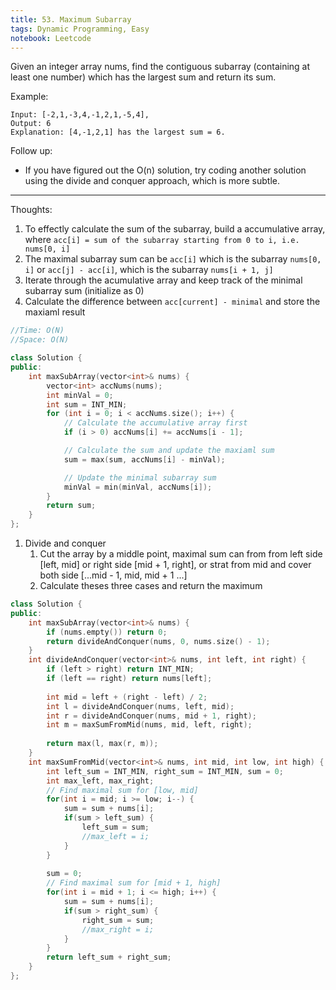 ```yaml
---
title: 53. Maximum Subarray
tags: Dynamic Programming, Easy
notebook: Leetcode
---
```


Given an integer array nums, find the contiguous subarray (containing at least one number) which has the largest sum and return its sum.

Example:
```
Input: [-2,1,-3,4,-1,2,1,-5,4],
Output: 6
Explanation: [4,-1,2,1] has the largest sum = 6.
```
Follow up:

- If you have figured out the O(n) solution, try coding another solution using the divide and conquer approach, which is more subtle.

----------
Thoughts:
1. To effectly calculate the sum of the subarray, build a accumulative array, where `acc[i] = sum of the subarray starting from 0 to i, i.e. nums[0, i]`
2. The maximal subarray sum can be `acc[i]` which is the subarray `nums[0, i]` or `acc[j] - acc[i]`, which is the subarray `nums[i + 1, j]`
3. Iterate through the acumulative array and keep track of the minimal subarray sum (initialize as 0)
4. Calculate the difference between `acc[current] - minimal` and store the maxiaml result

```C++
//Time: O(N)
//Space: O(N)

class Solution {
public:
    int maxSubArray(vector<int>& nums) {
        vector<int> accNums(nums);
        int minVal = 0;
        int sum = INT_MIN;
        for (int i = 0; i < accNums.size(); i++) {
            // Calculate the accumulative array first
            if (i > 0) accNums[i] += accNums[i - 1];

            // Calculate the sum and update the maxiaml sum
            sum = max(sum, accNums[i] - minVal);

            // Update the minimal subarray sum
            minVal = min(minVal, accNums[i]);
        }
        return sum;        
    }
};
```


1. Divide and conquer
    1. Cut the array by a middle point, maximal sum can from from left side [left, mid] or right side [mid + 1, right], or strat from mid and cover both side [...mid - 1, mid, mid + 1 ...]
    2. Calculate theses three cases and return the maximum
```c++
class Solution {
public:
    int maxSubArray(vector<int>& nums) {
        if (nums.empty()) return 0;
        return divideAndConquer(nums, 0, nums.size() - 1);
    }
    int divideAndConquer(vector<int>& nums, int left, int right) {
        if (left > right) return INT_MIN;
        if (left == right) return nums[left];
        
        int mid = left + (right - left) / 2;
        int l = divideAndConquer(nums, left, mid);
        int r = divideAndConquer(nums, mid + 1, right);
        int m = maxSumFromMid(nums, mid, left, right);
        
        return max(l, max(r, m));
    }
    int maxSumFromMid(vector<int>& nums, int mid, int low, int high) {
        int left_sum = INT_MIN, right_sum = INT_MIN, sum = 0;
        int max_left, max_right;
        // Find maximal sum for [low, mid]
        for(int i = mid; i >= low; i--) {
            sum = sum + nums[i];
            if(sum > left_sum) {
                left_sum = sum;
                //max_left = i;
            }
        }
        
        sum = 0;
        // Find maximal sum for [mid + 1, high]
        for(int i = mid + 1; i <= high; i++) {
            sum = sum + nums[i];
            if(sum > right_sum) {
                right_sum = sum;
                //max_right = i;
            }
        }
        return left_sum + right_sum;
    }
};
```